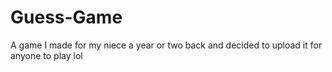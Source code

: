 # Guess-Game
A game I made for my niece a year or two back and decided to upload it for anyone to play lol
